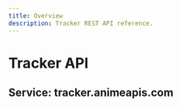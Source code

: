 ```yaml
---
title: Overview
description: Tracker REST API reference.
---
```


# Tracker API

## Service: tracker.animeapis.com
